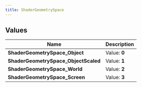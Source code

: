 ```yaml
---
title: ShaderGeometrySpace
---
```


## Values

| Name | Description |
| ---- | ----------- |
| **ShaderGeometrySpace\_Object** | Value: **0** |
| **ShaderGeometrySpace\_ObjectScaled** | Value: **1** |
| **ShaderGeometrySpace\_World** | Value: **2** |
| **ShaderGeometrySpace\_Screen** | Value: **3** |

